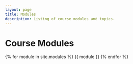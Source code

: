 ```yaml
---
layout: page
title: Modules
description: Listing of course modules and topics.
---
```


# Course Modules

{% for module in site.modules %}
{{ module }}
{% endfor %}
